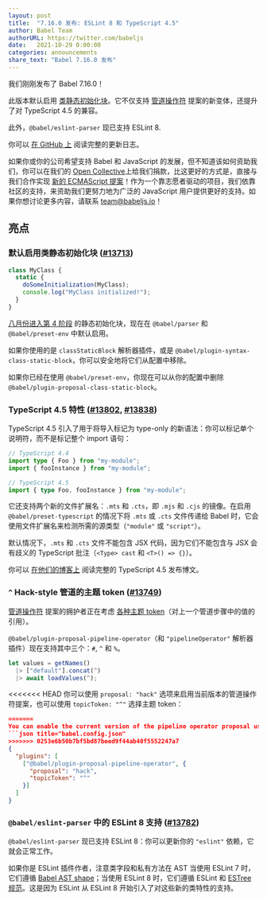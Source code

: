 ```yaml
---
layout: post
title:  "7.16.0 发布: ESLint 8 和 TypeScript 4.5"
author: Babel Team
authorURL: https://twitter.com/babeljs
date:   2021-10-29 0:00:00
categories: announcements
share_text: "Babel 7.16.0 发布"
---
```


我们刚刚发布了 Babel 7.16.0！

此版本默认启用 [类静态初始化块](https://github.com/tc39/proposal-class-static-block)。它不仅支持 [管道操作符](https://github.com/tc39/proposal-pipeline-operator) 提案的新变体，还提升了对 TypeScript 4.5 的兼容。

此外，`@babel/eslint-parser` 现已支持 ESLint 8.

你可以 [在 GitHub 上](https://github.com/babel/babel/releases/tag/v7.16.0) 阅读完整的更新日志。

<!-- truncate -->

如果你或你的公司希望支持 Babel 和 JavaScript 的发展，但不知道该如何资助我们，你可以在我们的 [Open Collective](https://github.com/babel/babel?sponsor=1)上给我们捐款，比这更好的方式是，直接与我们合作实现 [新的 ECMAScript 提案](https://github.com/babel/proposals)！作为一个靠志愿者驱动的项目，我们依靠社区的支持，来资助我们更努力地为广泛的 JavaScript 用户提供更好的支持。如果你想讨论更多内容，请联系 [team@babeljs.io](mailto:team@babeljs.io)！

## 亮点

### 默认启用类静态初始化块 ([#13713](https://github.com/babel/babel/pull/13713))

```js title="JavaScript"
class MyClass {
  static {
    doSomeInitialization(MyClass);
    console.log("MyClass initialized!");
  }
}
```

[八月份进入第 4 阶段](https://github.com/tc39/notes/blob/HEAD/meetings/2021-08/aug-31.md#class-static-initialization-blocks-for-stage-4) 的静态初始化块，现在在 `@babel/parser` 和 `@babel/preset-env` 中默认启用。

如果你使用的是 `classStaticBlock` 解析器插件，或是 `@babel/plugin-syntax-class-static-block`，你可以安全地将它们从配置中移除。

如果你已经在使用 `@babel/preset-env`，你现在可以从你的配置中删除 `@babel/plugin-proposal-class-static-block`。

### TypeScript 4.5 特性 ([#13802](https://github.com/babel/babel/pull/13802), [#13838](https://github.com/babel/babel/pull/13838))

TypeScript 4.5 引入了用于将导入标记为 type-only 的新语法：你可以标记单个说明符，而不是标记整个 import 语句：
```ts
// TypeScript 4.4
import type { Foo } from "my-module";
import { fooInstance } from "my-module";

// TypeScript 4.5
import { type Foo, fooInstance } from "my-module";
```

它还支持两个新的文件扩展名：`.mts` 和 `.cts`，即 `.mjs` 和 `.cjs` 的镜像。在启用 `@babel/preset-typescript` 的情况下将 `.mts` 或 `.cts` 文件传递给 Babel 时，它会使用文件扩展名来检测所需的源类型（`"module"` 或 `"script"`）。

默认情况下，`.mts` 和 `.cts` 文件不能包含 JSX 代码，因为它们不能包含与 JSX 会有歧义的 TypeScript 批注（`<Type> cast` 和 `<T>() => {}`）。

你可以 [在他们的博客上](https://devblogs.microsoft.com/typescript/announcing-typescript-4-5/) 阅读完整的 TypeScript 4.5 发布博文。

### `^` Hack-style 管道的主题 token ([#13749](https://github.com/babel/babel/pull/13749))

[管道操作符](https://github.com/tc39/proposal-pipeline-operator) 提案的拥护者正在考虑 [各种主题 token](https://github.com/tc39/proposal-pipeline-operator/wiki/Bikeshedding-the-Hack-topic-token)（对上一个管道步骤中的值的引用）。

`@babel/plugin-proposal-pipeline-operator`（和 `"pipelineOperator"` 解析器插件）现在支持其中三个：`#`, `^` 和 `%`。

```js title="JavaScript"
let values = getNames()
  |> ["default"].concat(^)
  |> await loadValues(^);
```

<<<<<<< HEAD
你可以使用 `proposal: "hack"` 选项来启用当前版本的管道操作符提案，也可以使用 `topicToken: "^"` 选择主题 token：
```json
=======
You can enable the current version of the pipeline operator proposal using the `proposal: "hack"` option, and you can choose the topic token using `topicToken: "^"`:
```json title="babel.config.json"
>>>>>>> 0253e6b50b7bf5bd87beed9f44ab40f5552247a7
{
  "plugins": [
    ["@babel/plugin-proposal-pipeline-operator", {
      "proposal": "hack",
      "topicToken": "^"
    }]
  ]
}
```

### `@babel/eslint-parser` 中的 ESLint 8 支持 ([#13782](https://github.com/babel/babel/pull/13782))

`@babel/eslint-parser` 现已支持 ESLint 8：你可以更新你的 `"eslint"` 依赖，它就会正常工作。

如果你是 ESLint 插件作者，注意类字段和私有方法在 AST 当使用 ESLint 7 时，它们遵循 [Babel AST shape](https://github.com/babel/babel/blob/v7.16.0/packages/babel-parser/ast/spec.md)；当使用 ESLint 8 时，它们遵循 ESLint 和 [ESTree 规范](https://github.com/estree/estree/blob/91f49977f1f05dea86c112a070a703bb37f5722d/es2022.md#propertydefinition)。这是因为 ESLint 从 ESLint 8 开始引入了对这些新的类特性的支持。
